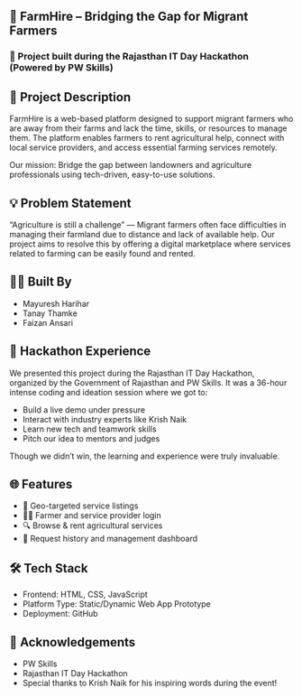 ## 🌾 FarmHire – Bridging the Gap for Migrant Farmers
### 🚀 Project built during the Rajasthan IT Day Hackathon (Powered by PW Skills)



## 📝 Project Description

FarmHire is a web-based platform designed to support migrant farmers who are away from their farms and lack the time, skills, or resources to manage them. The platform enables farmers to rent agricultural help, connect with local service providers, and access essential farming services remotely.

Our mission: Bridge the gap between landowners and agriculture professionals using tech-driven, easy-to-use solutions.


## 💡 Problem Statement

“Agriculture is still a challenge” — Migrant farmers often face difficulties in managing their farmland due to distance and lack of available help. Our project aims to resolve this by offering a digital marketplace where services related to farming can be easily found and rented.


## 👨‍💻 Built By
- Mayuresh Harihar
- Tanay Thamke
- Faizan Ansari


## 🧠 Hackathon Experience

We presented this project during the Rajasthan IT Day Hackathon, organized by the Government of Rajasthan and PW Skills. It was a 36-hour intense coding and ideation session where we got to:
- Build a live demo under pressure
- Interact with industry experts like Krish Naik
- Learn new tech and teamwork skills
- Pitch our idea to mentors and judges

Though we didn’t win, the learning and experience were truly invaluable.


## 🌐 Features
- 📍 Geo-targeted service listings
- 👩‍🌾 Farmer and service provider login
- 🔍 Browse & rent agricultural services
- 🧾 Request history and management dashboard


## 🛠️ Tech Stack
- Frontend: HTML, CSS, JavaScript
- Platform Type: Static/Dynamic Web App Prototype
- Deployment: GitHub 

## 🤝 Acknowledgements
- PW Skills
- Rajasthan IT Day Hackathon
- Special thanks to Krish Naik for his inspiring words during the event!
